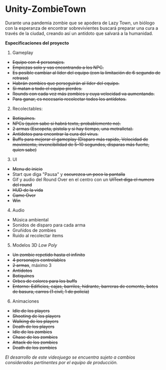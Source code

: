 # Unity-ZombieTown
Durante una pandemia zombie que se apodera de Lazy Town, un biólogo con la esperanza de encontrar sobrevivientes buscará preparar una cura a través de la ciudad, creando así un antídoto que salvará a la humanidad.  
  
**Especificaciones del proyecto**  
1. Gameplay  
  - ~~Equipo con 4 personajes.~~  
  - ~~Empiezas solo y vas encontrando a los NPC.~~  
  - ~~Es posible cambiar al líder del equipo (con la limitación de 6 segundo de retraso)~~  
  - ~~Habrán zombies que perseguirán al líder del equipo.~~  
  - ~~Si matan a todo el equipo pierdes.~~  
  - ~~Rounds con cada vez más zombies y cuya velocidad va aumentando.~~  
  - ~~Para ganar, es necesario recolectar todos los antídotos.~~  
2. Recolectables:  
  - ~~Botiquines.~~  
  - ~~NPCs (quien sabe si habrá texto, probablemente no).~~  
  - ~~2 armas (Escopeta, pistola y si hay tiempo, una metralleta).~~  
  - ~~Antídotos para encontrar la cura del virus.~~  
  - ~~Buffs para mejorar el gameplay (Disparo más rapido, Velocidad de movimiento, invencibilidad de 5-10 segundos, disparas más fuerte, quien sabe)~~  
3. UI  
  - ~~Menu de inicio~~  
  - Start que diga "Pausa" y ~~oscurezca un poco la pantalla~~  
  - Gif y audio del Round Over en el centro con un ~~UIText diga el numero del round~~    
  - ~~HUD de la vida~~  
  - ~~Game Over~~ 
  - ~~Win~~
4. Audio  
  - Música ambiental  
  - Sonidos de disparo para cada arma  
  - Gruñidos de zombies  
  - Ruido al recolectar items  
5. Modelos 3D *Low Poly*  
  - ~~Un zombie repetido hasta el infinito~~  
  - ~~4 personajes controlables~~  
  - ~~2 armas~~, máximo 3  
  - ~~Antídotos~~  
  - ~~Botiquínes~~  
  - ~~Orbes de colores para los buffs~~  
  - ~~Entorno: Edificios, cajas, barriles, hidrante, barreras de cemento, botes de basura, carros (1 civil, 1 de policía)~~
  6. Animaciones  
  - ~~Idle de los players~~  
  - ~~Shooting de los players~~  
  - ~~Walking de los players~~  
  - ~~Death de los players~~  
  - ~~Idle de los zombies~~  
  - ~~Chase de los zombies~~  
  - ~~Attack de los zombies~~  
  - ~~Death de los zombies~~  
    
*El desarrollo de este videojuego se encuentra sujeto a cambios considerados pertinentes por el equipo de producción.*

